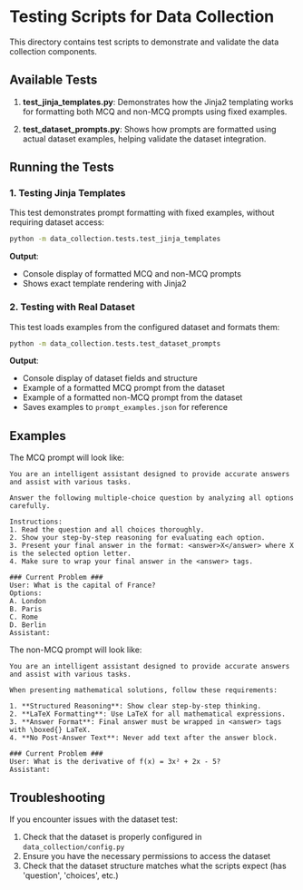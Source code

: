 # Testing Scripts for Data Collection

This directory contains test scripts to demonstrate and validate the data collection components.

## Available Tests

1. **test_jinja_templates.py**: Demonstrates how the Jinja2 templating works for formatting both MCQ and non-MCQ prompts using fixed examples.
   
2. **test_dataset_prompts.py**: Shows how prompts are formatted using actual dataset examples, helping validate the dataset integration.

## Running the Tests

### 1. Testing Jinja Templates

This test demonstrates prompt formatting with fixed examples, without requiring dataset access:

```bash
python -m data_collection.tests.test_jinja_templates
```

**Output**:
- Console display of formatted MCQ and non-MCQ prompts
- Shows exact template rendering with Jinja2

### 2. Testing with Real Dataset

This test loads examples from the configured dataset and formats them:

```bash
python -m data_collection.tests.test_dataset_prompts
```

**Output**:
- Console display of dataset fields and structure
- Example of a formatted MCQ prompt from the dataset
- Example of a formatted non-MCQ prompt from the dataset
- Saves examples to `prompt_examples.json` for reference

## Examples

The MCQ prompt will look like:

```
You are an intelligent assistant designed to provide accurate answers and assist with various tasks.

Answer the following multiple-choice question by analyzing all options carefully.

Instructions:
1. Read the question and all choices thoroughly.
2. Show your step-by-step reasoning for evaluating each option.
3. Present your final answer in the format: <answer>X</answer> where X is the selected option letter.
4. Make sure to wrap your final answer in the <answer> tags.

### Current Problem ###
User: What is the capital of France?
Options:
A. London
B. Paris
C. Rome
D. Berlin
Assistant:
```

The non-MCQ prompt will look like:

```
You are an intelligent assistant designed to provide accurate answers and assist with various tasks.

When presenting mathematical solutions, follow these requirements:

1. **Structured Reasoning**: Show clear step-by-step thinking.
2. **LaTeX Formatting**: Use LaTeX for all mathematical expressions.
3. **Answer Format**: Final answer must be wrapped in <answer> tags with \boxed{} LaTeX.
4. **No Post-Answer Text**: Never add text after the answer block.

### Current Problem ###
User: What is the derivative of f(x) = 3x² + 2x - 5?
Assistant:
```

## Troubleshooting

If you encounter issues with the dataset test:

1. Check that the dataset is properly configured in `data_collection/config.py`
2. Ensure you have the necessary permissions to access the dataset
3. Check that the dataset structure matches what the scripts expect (has 'question', 'choices', etc.) 